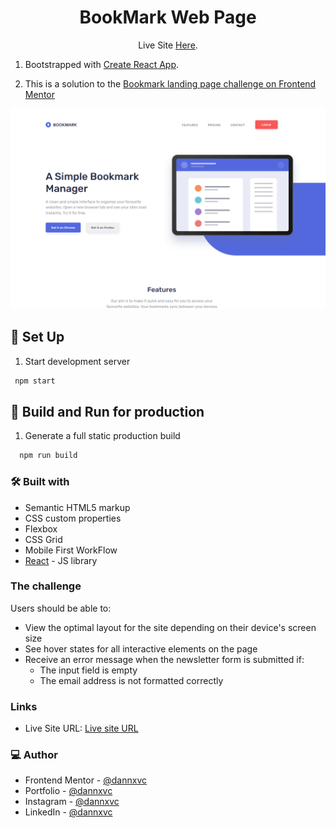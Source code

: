 <h1 align="center">BookMark Web Page</h1>

<p align="center">Live Site <a href="https://bookmark-pg-react.pages.dev/">Here</a>.</p>

1. Bootstrapped with [Create React App](https://github.com/facebook/create-react-app).

2. This is a solution to the [Bookmark landing page challenge on Frontend Mentor](https://www.frontendmentor.io/challenges/bookmark-landing-page-5d0b588a9edda32581d29158)

![](/src/img/screenshot-web-page.png)

## 👾 Set Up

1. Start development server

  ```sh
   npm start
   ```

## 👾 Build and Run for production
1. Generate a full static production build

 ```sh
   npm run build
   ```

### 🛠 Built with

- Semantic HTML5 markup
- CSS custom properties
- Flexbox
- CSS Grid
- Mobile First WorkFlow
- [React](https://reactjs.org/) - JS library

### The challenge

Users should be able to:

- View the optimal layout for the site depending on their device's screen size
- See hover states for all interactive elements on the page
- Receive an error message when the newsletter form is submitted if:
  - The input field is empty
  - The email address is not formatted correctly

### Links

- Live Site URL: [Live site URL](https://bookmark-pg-react.pages.dev/) 

### 💻 Author

- Frontend Mentor - [@dannxvc](https://www.frontendmentor.io/profile/yourusername)
- Portfolio - [@dannxvc](https://dannavila.pages.dev/)
- Instagram - [@dannxvc](https://www.instagram.com/dannxvc/)
- LinkedIn - [@dannxvc](https://www.linkedin.com/in/dannxvc/)

